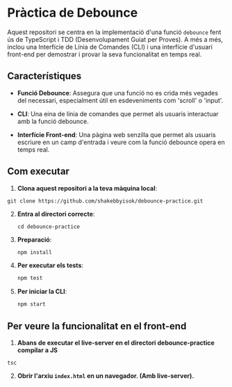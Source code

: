 # Pràctica de Debounce

Aquest repositori se centra en la implementació d'una funció `debounce` fent ús de TypeScript i TDD (Desenvolupament Guiat per Proves). A més a més, inclou una Interfície de Línia de Comandes (CLI) i una interfície d'usuari front-end per demostrar i provar la seva funcionalitat en temps real.

## Característiques

- **Funció Debounce**: Assegura que una funció no es crida més vegades del necessari, especialment útil en esdeveniments com 'scroll' o 'input'.
  
- **CLI**: Una eina de línia de comandes que permet als usuaris interactuar amb la funció debounce.

- **Interfície Front-end**: Una pàgina web senzilla que permet als usuaris escriure en un camp d'entrada i veure com la funció debounce opera en temps real.

## Com executar

1. **Clona aquest repositori a la teva màquina local**:
```
git clone https://github.com/shakebbyisok/debounce-practice.git
```
2. **Entra al directori correcte**:
   ```
   cd debounce-practice
   ```

3. **Preparació**:
    ```bash
    npm install
    ```

4. **Per executar els tests**:
    ```bash
    npm test
    ```

5. **Per iniciar la CLI**:
    ```bash
    npm start
    ```

## Per veure la funcionalitat en el front-end
  
  1. **Abans de executar el live-server en el directori debounce-practice compilar a JS**
   ```
   tsc
   ```

   2. **Obrir l'arxiu `index.html` en un navegador. (Amb live-server).**

